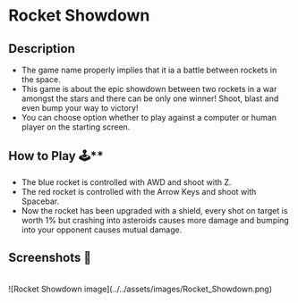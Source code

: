 # Rocket Showdown

## Description
* The game name properly implies that it ia a battle between rockets in the space. 
* This game is about the epic showdown between two rockets in a war amongst the stars and there can be only one winner! Shoot, blast and even bump your way to victory!
* You can choose option whether to play against a computer or human player on the starting screen.

## How to Play 🕹️**
* The blue rocket is controlled with AWD and shoot with Z.
* The red rocket is controlled with the Arrow Keys and shoot with Spacebar.
* Now the rocket has been upgraded with a shield, every shot on target is worth 1% but crashing into asteroids causes more damage and bumping into your opponent causes mutual damage.

## Screenshots 📸

<br>
![Rocket Showdown image](../../assets/images/Rocket_Showdown.png)
<br>